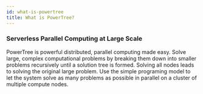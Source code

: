 ```yaml
---
id: what-is-powertree
title: What is PowerTree?
---
```


### Serverless Parallel Computing at Large Scale

PowerTree is powerful distributed, parallel computing made easy. Solve large, complex computational problems by breaking them down into smaller problems recursively until a solution tree is formed. Solving all nodes leads to solving the original large problem. Use the simple programing model to let the system solve as many problems as possible in parallel on a cluster of multiple compute nodes.

